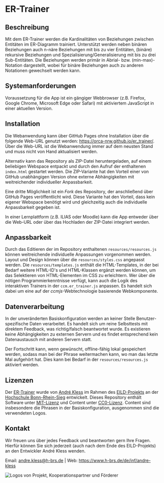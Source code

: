 # ER-Trainer

## Beschreibung
Mit dem ER-Trainer werden die Kardinalitäten von Beziehungen zwischen Entitäten im ER-Diagramm trainiert. Unterstützt werden neben binären Beziehungen auch n-näre Beziehungen mit bis zu vier Entitäten, (binäre) rekursive Beziehungen und Spezialisierung/Generalisierung mit bis zu drei Sub-Entitäten. Die Beziehungen werden primär in Abrial- bzw. (min-max)-Notation dargestellt, wobei für binäre Beziehungen auch zu anderen Notationen gewechselt werden kann.

## Systemanforderungen
Voraussetzung für die App ist ein gängiger Webbrowser (z.B. Firefox, Google Chrome, Microsoft Edge oder Safari) mit aktiviertem JavaScript in einer aktuellen Version.

## Installation
Die Webanwendung kann über GitHub Pages ohne Installation über die folgende Web-URL genutzt werden: https://orca-nrw.github.io/er_trainer/.
Über die Web-URL ist die Webanwendung immer auf dem neusten Stand und muss nicht von Hand aktualisiert werden.

Alternativ kann das Repository als ZIP-Datei heruntergeladen, auf einem beliebigen Webspace entpackt und durch den Aufruf der enthaltenen `index.html` gestartet werden.
Die ZIP-Variante hat den Vorteil einer von GitHub unabhängigen Version ohne externe Abhängigkeiten mit weitreichender individueller Anpassbarkeit.

Eine dritte Möglichkeit ist ein _Fork_ des Repository, der anschließend über GitHub Pages veröffentlicht wird.
Diese Variante hat den Vorteil, dass kein eigener Webspace benötigt wird und gleichzeitig auch die individuelle Anpassbarkeit gegeben ist.

In einer Lernplattform (z.B. ILIAS oder Moodle) kann die App entweder über die Web-URL oder über das Hochladen der ZIP-Datei integriert werden.

## Anpassbarkeit
Durch das Editieren der im Repository enthaltenen `resources/resources.js` können weitreichende individuelle Anpassungen vorgenommen werden.
Layout und Design können über die `resources/styles.css` angepasst werden.
Die `resources/templates.js` enthält die HTML-Templates, in der bei Bedarf weitere HTML-ID's und HTML-Klassen ergänzt werden können, um das Selektieren von HTML-Elementen im CSS zu erleichtern.
Wer über die nötigen Programmierkenntnisse verfügt, kann auch die Logik des interaktiven Trainers in der `ccm.er_trainer.js` anpassen.
Es handelt sich dabei um eine auf der _ccmjs_-Webtechnologie basierende Webkomponente.

## Datenverarbeitung
In der unveränderten Basiskonfiguration werden an keiner Stelle Benutzer-spezifische Daten verarbeitet.
Es handelt sich um reine Selbsttests mit direktem Feedback, was richtig/falsch beantwortet wurde.
Es existieren keine Abhängigkeiten zu externen Servern und es findet entsprechend kein Datenaustausch mit anderen Servern statt.

Der Fortschritt kann, wenn gewünscht, offline-fähig lokal gespeichert werden, sodass man bei der Phrase weitermachen kann, wo man das letzte Mal aufgehört hat.
Dies kann bei Bedarf in der `resources/resources.js` aktiviert werden.

## Lizenzen
Der [ER-Trainer](https://github.com/orca-nrw/er_trainer) wurde
von [André Kless](https://h-brs.de/de/inf/andre-kless) im Rahmen
des [EILD-Projekts](https://eild.nrw) an
der [Hochschule Bonn-Rhein-Sieg](https://h-brs.de) entwickelt.
Dieses Repository enthält Software unter [MIT-Lizenz](/LICENSE) und Content
unter [CC0-Lizenz](https://creativecommons.org/publicdomain/zero/1.0/deed.de).
Content sind insbesondere die Phrasen in der Basiskonfiguration, ausgenommen sind die verwendeten Logos.

## Kontakt
Wir freuen uns über jedes Feedback und beantworten gern Ihre Fragen. Hierfür können Sie sich jederzeit (auch nach dem Ende des EILD-Projekts) an den Entwickler André Kless wenden.

Email: andre.kless@h-brs.de | Web: https://www.h-brs.de/de/inf/andre-kless

![Logos von Projekt, Kooperationspartner und Förderer](/resources/img/logos/logos.jpg)
